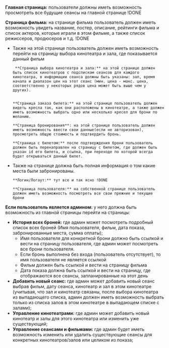 **Главная страница:** пользователи должны иметь возможность просмотреть все будущие сеансы на главной странице !DONE

**Страница фильма:** на странице фильма пользователь должен иметь возможность увидеть название, постер, описание, рейтинги фильма и список актеров, которые играли в этом фильме, а также список режиссеров, продюсеров и т.д. !DONE

- Также на этой странице пользователь должен иметь возможность перейти на страницу выбора кинотеатра и зала, где показывается данный фильм

       **Страница выбора кинотеатра и зала:** на этой странице должен быть список кинотеатров с подсписком сеансов для каждого кинотеатра, в информации сеанса должны быть указаны: зал, время начала и диапазон цен на этот сеанс (мин. цена - макс. цена, соответственно у некоторых рядов цена может быть выше чем у других).


      **Страница заказа билета:** на этой странице пользователь должен видеть кресла так, как они расположены в кинотеатре, а также должен иметь возможность выбрать одно или несколько кресел для брони по желанию.

      **Страница бронирования**: на этой странице пользователь должен иметь возможность ввести свои данные(если не авторизован), просмотреть общую стоимость и подтвердить бронь.

      **Страница с билетом:** после подтверждения брони пользователь должен быть перенаправлен на страницу с билетом, где должен быть указан id его билета, и ссылка, при переходе по которой всегда будет открываться данный билет.

- Также на странице должна быть полная информация о том какие места были забронированы.

      **Логин/Логаут:** тут все и так ясно !DONE

      **Страница пользователя:** на собственной странице пользователь должен иметь возможность посмотреть все свои прежние и текущие брони

**Если пользователь является админом:** у него должна быть возможность из главной страницы перейти на страницы:

- **История всех броней:** где админ может посмотреть подробный список всех броней (Имя пользователя, фильм, дата показа, забронированные места, сумма оплаты);
  - Имя пользователя для конкретной брони должно быть ссылкой и вести на страницу пользователя, где админ может посмотреть все брони пользователя.
  - Если бронь выполнена без входа (пользователь отсутствует), то имя пользователя не является ссылкой
  - Фильм должен быть ссылкой и вести на страницу фильма
  - Дата показа должна быть ссылкой и вести на страницу, где отображаются все сеансы, запланированные на этот день
- **Добавить новый сеанс:** где админ может добавить новый сеанс выбрав фильм, дату сеанса, кинотеатр и зал в этом кинотеатре (учитывая, что зал и кинотеатр связаны, после выбора кинотеатра из выпадающего списка, админ должен иметь возможность выбрать только из списка залов в этом кинотеатре в выпадающем списке с залами);
- **Управление кинотеатрами:** где админ может добавить новый кинотеатр и залы для этого кинотеатра или изменить уже существующий;
- **Управление сеансами и фильмами:** где админ будет иметь возможность изменить или удалить существующие сеансы для конкретных кинотеатров/залов или целиком из показа;
